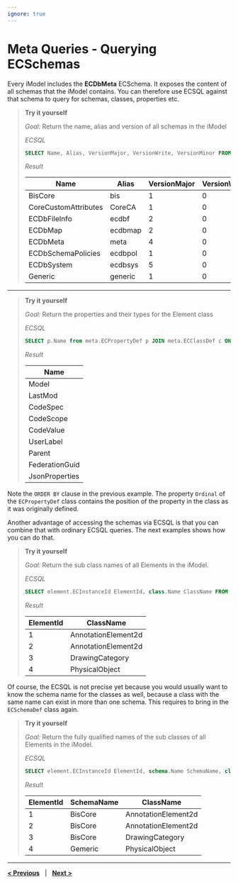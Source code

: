```yaml
---
ignore: true
---
```

# Meta Queries - Querying ECSchemas

Every iModel includes the **ECDbMeta** ECSchema. It exposes the content of all schemas that the iModel contains. You can therefore use ECSQL against that schema to query for schemas, classes, properties etc.

> **Try it yourself**
>
> *Goal:* Return the name, alias and version of all schemas in the iModel
>
> *ECSQL*
> ```sql
> SELECT Name, Alias, VersionMajor, VersionWrite, VersionMinor FROM meta.ECSchemaDef ORDER BY Name
> ```
> *Result*
>
> Name | Alias | VersionMajor | VersionWrite | VersionMinor
> --- | --- | --- | --- | ---
> BisCore | bis | 1 | 0 | 0
> CoreCustomAttributes | CoreCA | 1 | 0 | 0
> ECDbFileInfo | ecdbf | 2 | 0 | 0
> ECDbMap | ecdbmap | 2 | 0 | 0
> ECDbMeta | meta | 4 | 0 | 0
> ECDbSchemaPolicies | ecdbpol | 1 | 0 | 0
> ECDbSystem | ecdbsys | 5 | 0 | 0
> Generic |generic | 1 | 0 | 0

---

> **Try it yourself**
>
> *Goal:* Return the properties and their types for the Element class
>
> *ECSQL*
> ```sql
> SELECT p.Name from meta.ECPropertyDef p JOIN meta.ECClassDef c ON c.ECInstanceId=p.Class.Id WHERE c.Name='Element' ORDER BY p.Ordinal
> ```
>
> *Result*
>
> Name |
> --- |
> Model |
> LastMod |
> CodeSpec |
> CodeScope |
> CodeValue |
> UserLabel |
> Parent |
> FederationGuid |
> JsonProperties |

Note the `ORDER BY` clause in the previous example. The property `Ordinal` of the `ECPropertyDef` class contains the position of the property in the class as it was originally defined.

Another advantage of accessing the schemas via ECSQL is that you can combine that with ordinary ECSQL queries. The next examples shows how you can do that.

> **Try it yourself**
>
> *Goal:* Return the sub class names of all Elements in the iModel.
>
> *ECSQL*
> ```sql
> SELECT element.ECInstanceId ElementId, class.Name ClassName FROM bis.Element element JOIN meta.ECClassDef class ON element.ECClassId=class.ECInstanceId
> ```
>
> *Result*
>
> ElementId | ClassName
> --- | ---
> 1 | AnnotationElement2d
> 2 | AnnotationElement2d
> 3 | DrawingCategory
> 4 | PhysicalObject

Of course, the ECSQL is not precise yet because you would usually want to know the schema name for the classes as well, because a class with the same name can exist in more than one schema. This requires to bring in the `ECSchemaDef` class again.

> **Try it yourself**
>
> *Goal:* Return the fully qualified names of the sub classes of all Elements in the iModel.
>
> *ECSQL*
> ```sql
> SELECT element.ECInstanceId ElementId, schema.Name SchemaName, class.Name ClassName FROM bis.Element element JOIN meta.ECClassDef class ON element.ECClassId=class.ECInstanceId JOIN meta.ECSchemaDef schema ON schema.ECInstanceId=class.Schema.Id
> ```
>
> *Result*
>
> ElementId | SchemaName | ClassName
> --- | --- | ---
> 1 | BisCore | AnnotationElement2d
> 2 | BisCore | AnnotationElement2d
> 3 | BisCore | DrawingCategory
> 4 | Gemeric | PhysicalObject

---

[**< Previous**](./SpatialQueries.md) &nbsp; | &nbsp; [**Next >**](./ChangeSummaryQueries.md)